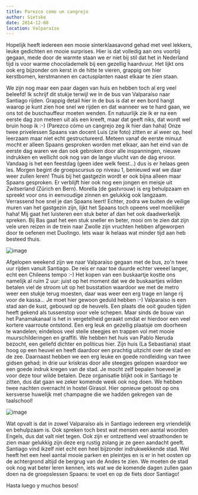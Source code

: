 ```yaml
---
title: Parezco cómo un cangrejo
author: Sietske
date: 2014-12-08
location: Valparaíso
---
```

Hopelijk heeft iedereen een mooie sinterklaasavond gehad met veel lekkers, leuke gedichten en mooie surprises. Hier is dat volledig aan ons voorbij gegaan, mede door de warmte staan we er niet bij stil dat het in Nederland tijd is voor warme chocolademelk bij een gezellig haardvuur. Het lijkt ons ook erg bijzonder om kerst in de hitte te vieren, grappig om hier kerstbomen, kerstmannen en cactusplanten naast elkaar te zien staan.

We zijn nog maar een paar dagen van huis en hebben toch al erg veel beleefd! Ik schrijf dit stukje terwijl we in de bus van Valparaíso naar Santiago rijden. Grappig detail hier in de bus is dat er een bord hangt waarop je kunt zien hoe snel we rijden en dat wanneer we te hard gaan, we ons tot de buschauffeur moeten wenden. En natuurlijk zie ik er na een eerste dag zon meteen uit als een kreeft, maar dat geeft niks, dat wordt wel bruin hoop ik :-) (Parezco cómo un cangrejo zeg ik hier dan haha)
Onze twee privelessen Spaans van docent Luis (zie foto) zitten er al weer op, heel leerzaam maar niet echt gestructureerd. Meteen vanaf de eerste minuut mocht er alleen Spaans gesproken worden met elkaar, aan het eind van de eerste dag waren we dan ook gebroken door alle inspanningen, nieuwe indrukken en wellicht ook nog van de lange vlucht van de dag ervoor. Vandaag is het een feestdag (geen idee welk feest...) dus is er helaas geen les. Morgen begint de groepscursus op niveau 1, benieuwd wat we daar weer zullen leren! Thuis bij het gastgezin wordt er ook bijna alleen maar Spaans gesproken. Er verblijft hier ook nog een jongen en meisje uit Zwitserland (Zürich en Bern). Morella (de gastvrouw) is erg behulpzaam en spreekt voor ons in eenvoudige zinnen en gelukkig ook langzaam. Verrassend hoe snel je dan Spaans leert! Echter, zodra we buiten de veilige muren van het gastgezin zijn, lijkt het Spaans toch opeens veel moeilijker haha! Mij gaat het luisteren een stuk beter af dan het ook daadwerkelijk spreken. Bij Bas gaat het een stuk sneller en beter, mooi om te zien dat zijn vele uren reizen in de trein naar Zwolle zijn vruchten hebben afgeworpen door te oefenen met Duolingo. Iets waar ik helaas wat minder tijd aan heb besteed thuis.

![image](https://cloud.githubusercontent.com/assets/8626944/5351366/a6231eb6-7f33-11e4-8ddc-ce666a9993d6.jpg)

Afgelopen weekend zijn we naar Valparaíso gegaan met de bus, zo'n twee uur rijden vanuit Santiago. De reis er naar toe duurde echter veeeel langer, echt een Chileens tempo :-) Het kopen van een buskaartje kostte ons namelijk al ruim 2 uur: juist op het moment dat we de buskaartjes wilden betalen viel de stroom uit op het busstation waardoor we met de metro weer een stukje terug moesten, daar was weer een erg trage en lange rij voor de kassa... Je moet hier gewoon geduld hebben :-) Valparaíso is een stad aan de kust, gebouwd op de heuvels. Een plaats die ooit gouden tijden heeft gekend als tussenstop voor vele schepen. Maar sinds de bouw van het Panamakanaal is het in vergetelheid geraakt omdat er hierdoor een veel kortere vaarroute ontstond. Een erg leuk en gezellig plaatsje om doorheen te wandelen; eindeloos veel steile steegjes en trappen vol met mooie muurschilderingen en graffiti. We hebben het huis van Pablo Neruda bezocht, een geliefd dichter en politicus hier. Zijn huis (La Sebastiana) staat hoog op een heuvel en heeft daardoor een prachtig uitzicht over de stad en de zee. Daarnaast hebben we een erg leuke en goede rondleiding van twee gidsen gehad; in drie uur kriskras door alle steegjes gelopen waardoor we een goede indruk kregen van de stad. Je mocht zelf bepalen hoeveel je voor deze tour wilde betalen. Deze organisatie blijkt ook in Santiago te zitten, dus dat gaan we zeker komende week ook nog doen. We hebben twee nachten overnacht in hostel Girasol. Hier opnieuw getoost op ons kersverse huwelijk met champagne die we hadden gekregen van de taalschool!

![image](https://cloud.githubusercontent.com/assets/8626944/5351379/ca0d5f26-7f33-11e4-89d5-758853a034fc.jpg)

Wat opvalt is dat in zowel Valparaíso als in Santiago iedereen erg vriendelijk en behulpzaam is. Ook spreken toch best wat mensen een aantal woorden Engels, dus dat valt niet tegen. Ook zijn er ontzettend veel straathonden te zien maar gelukkig zijn deze erg rustig zolang je ze geen aandacht geeft. Santiago vind ikzelf niet echt een heel bijzonder indrukwekkende stad. Wel heeft het een heel aantal mooie parken en pleintjes en is er in het oosten op de achtergrond altijd de bergrug van de Andes te zien. We moeten de stad ook nog wat beter leren kennen, iets wat we de komende dagen zullen gaan doen na de groepslessen Spaans: te voet en op de fiets door Santiago!

Hasta luego y muchos besos!
